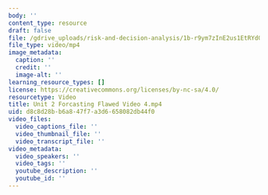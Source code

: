 ```yaml
---
body: ''
content_type: resource
draft: false
file: /gdrive_uploads/risk-and-decision-analysis/1b-r9ym7zInE2us1EtRYd0MxBgvuAdv15/unit-2-forcasting-flawed-video-4.mp4
file_type: video/mp4
image_metadata:
  caption: ''
  credit: ''
  image-alt: ''
learning_resource_types: []
license: https://creativecommons.org/licenses/by-nc-sa/4.0/
resourcetype: Video
title: Unit 2 Forcasting Flawed Video 4.mp4
uid: d8c8d28b-b6a8-47f7-a3d6-658082db44f0
video_files:
  video_captions_file: ''
  video_thumbnail_file: ''
  video_transcript_file: ''
video_metadata:
  video_speakers: ''
  video_tags: ''
  youtube_description: ''
  youtube_id: ''
---
```

